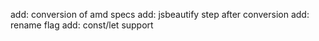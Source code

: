add: conversion of amd specs
add: jsbeautify step after conversion
add: rename flag
add: const/let support
